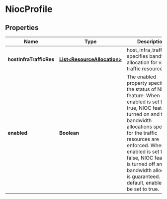 # NiocProfile

## Properties
Name | Type | Description | Notes
------------ | ------------- | ------------- | -------------
**hostInfraTrafficRes** | [**List&lt;ResourceAllocation&gt;**](ResourceAllocation.md) | host_infra_traffic_res specifies bandwidth allocation for various traffic resources.  |  [optional]
**enabled** | **Boolean** | The enabled property specifies the status of NIOC feature. When enabled is set to true, NIOC feature is turned on and the bandwidth allocations specified for the traffic resources are enforced. When enabled is set to false, NIOC feature is turned off and no bandwidth allocation is guaranteed. By default, enabled will be set to true.  |  [optional]
